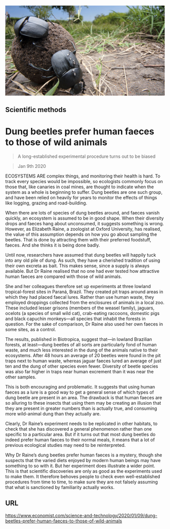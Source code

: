 ![](./images/20200111_STP002_1.jpg)

## Scientific methods

# Dung beetles prefer human faeces to those of wild animals

> A long-established experimental procedure turns out to be biased

> Jan 9th 2020

ECOSYSTEMS ARE complex things, and monitoring their health is hard. To track every species would be impossible, so ecologists commonly focus on those that, like canaries in coal mines, are thought to indicate when the system as a whole is beginning to suffer. Dung beetles are one such group, and have been relied on heavily for years to monitor the effects of things like logging, grazing and road-building.

When there are lots of species of dung beetles around, and faeces vanish quickly, an ecosystem is assumed to be in good shape. When their diversity drops and faeces hang about unconsumed, it suggests something is wrong. However, as Elizabeth Raine, a zoologist at Oxford University, has realised, the value of this assumption depends on how you go about sampling the beetles. That is done by attracting them with their preferred foodstuff, faeces. And she thinks it is being done badly.

Until now, researchers have assumed that dung beetles will happily tuck into any old pile of dung. As such, they have a cherished tradition of using their own excreta as bait. This makes sense, since a supply is always available. But Dr Raine realised that no one had ever tested how attractive human faeces are compared with those of wild animals.

She and her colleagues therefore set up experiments at three lowland tropical-forest sites in Paraná, Brazil. They created pit traps around areas in which they had placed faecal lures. Rather than use human waste, they employed droppings collected from the enclosures of animals in a local zoo. These included lesser grisons (members of the weasel family), jaguars, ocelots (a species of small wild cat), crab-eating raccoons, domestic pigs and black capuchin monkeys—all species that inhabit the forests in question. For the sake of comparison, Dr Raine also used her own faeces in some sites, as a control.

The results, published in Biotropica, suggest that—in lowland Brazilian forests, at least—dung beetles of all sorts are particularly fond of human waste, and much less interested in the dung of the animals native to their ecosystems. After 48 hours an average of 20 beetles were found in the pit traps next to human waste, whereas jaguar faeces lured an average of just ten and the dung of other species even fewer. Diversity of beetle species was also far higher in traps near human excrement than it was near the other samples.

This is both encouraging and problematic. It suggests that using human faeces as a lure is a good way to get a general sense of which types of dung beetle are present in an area. The drawback is that human faeces are so alluring to these insects that using them may be creating an illusion that they are present in greater numbers than is actually true, and consuming more wild-animal dung than they actually are.

Clearly, Dr Raine’s experiment needs to be replicated in other habitats, to check that she has discovered a general phenomenon rather than one specific to a particular area. But if it turns out that most dung beetles do indeed prefer human faeces to their normal meals, it means that a lot of previous ecological studies may need to be reinterpreted.

Why Dr Raine’s dung beetles prefer human faeces is a mystery, though she suspects that the varied diets enjoyed by modern human beings may have something to so with it. But her experiment does illustrate a wider point. This is that scientific discoveries are only as good as the experiments used to make them. It therefore behoves people to check even well-established procedures from time to time, to make sure they are not falsely assuming that what is sanctioned by familiarity actually works.

## URL

https://www.economist.com/science-and-technology/2020/01/09/dung-beetles-prefer-human-faeces-to-those-of-wild-animals
